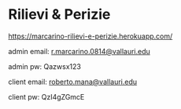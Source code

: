 # Rilievi & Perizie
  https://marcarino-rilievi-e-perizie.herokuapp.com/
  
  admin email: r.marcarino.0814@vallauri.edu
  
  admin pw: Qazwsx123
  
  client email: roberto.mana@vallauri.edu
  
  client pw: QzI4gZGmcE

